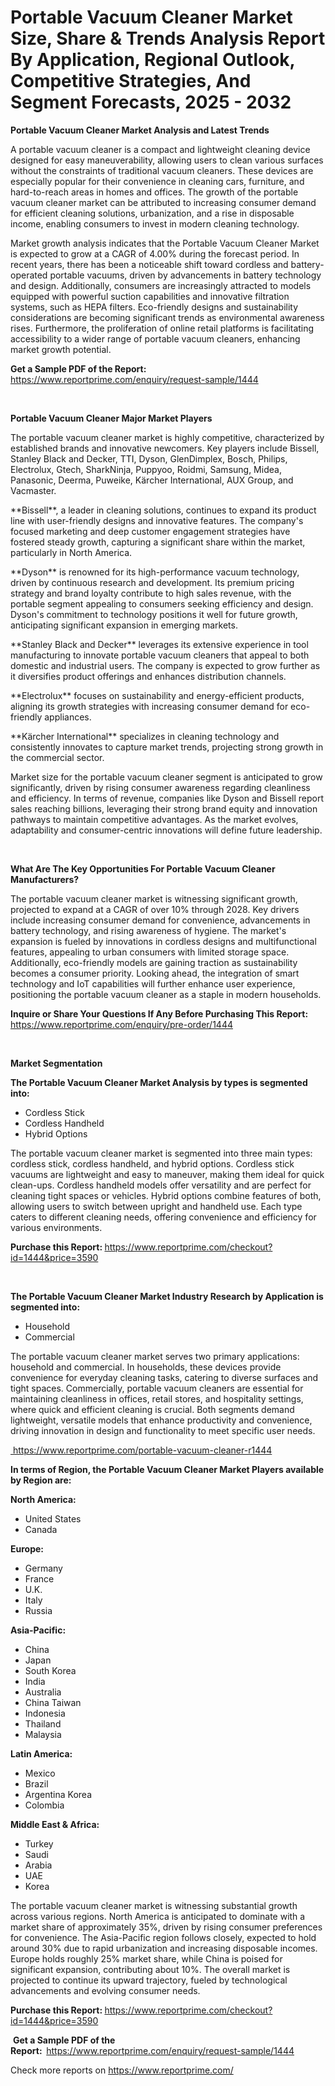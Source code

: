 <p><h1>Portable Vacuum Cleaner Market Size, Share & Trends Analysis Report By Application, Regional Outlook, Competitive Strategies, And Segment Forecasts, 2025 - 2032</h1></p><p><strong>Portable Vacuum Cleaner Market Analysis and Latest Trends</strong></p>
<p><p>A portable vacuum cleaner is a compact and lightweight cleaning device designed for easy maneuverability, allowing users to clean various surfaces without the constraints of traditional vacuum cleaners. These devices are especially popular for their convenience in cleaning cars, furniture, and hard-to-reach areas in homes and offices. The growth of the portable vacuum cleaner market can be attributed to increasing consumer demand for efficient cleaning solutions, urbanization, and a rise in disposable income, enabling consumers to invest in modern cleaning technology.</p><p>Market growth analysis indicates that the Portable Vacuum Cleaner Market is expected to grow at a CAGR of 4.00% during the forecast period. In recent years, there has been a noticeable shift toward cordless and battery-operated portable vacuums, driven by advancements in battery technology and design. Additionally, consumers are increasingly attracted to models equipped with powerful suction capabilities and innovative filtration systems, such as HEPA filters. Eco-friendly designs and sustainability considerations are becoming significant trends as environmental awareness rises. Furthermore, the proliferation of online retail platforms is facilitating accessibility to a wider range of portable vacuum cleaners, enhancing market growth potential.</p></p>
<p><strong>Get a Sample PDF of the Report:&nbsp;</strong> <a href="https://www.reportprime.com/enquiry/request-sample/1444?utm_campaign=3348&utm_medium=2&utm_source=Github&utm_content=ia&utm_term=18032025&utm_id=portable-vacuum-cleaner">https://www.reportprime.com/enquiry/request-sample/1444</a></p>
<p>&nbsp;</p>
<p><strong>Portable Vacuum Cleaner Major Market Players</strong></p>
<p><p>The portable vacuum cleaner market is highly competitive, characterized by established brands and innovative newcomers. Key players include Bissell, Stanley Black and Decker, TTI, Dyson, GlenDimplex, Bosch, Philips, Electrolux, Gtech, SharkNinja, Puppyoo, Roidmi, Samsung, Midea, Panasonic, Deerma, Puweike, Kärcher International, AUX Group, and Vacmaster.</p><p>**Bissell**, a leader in cleaning solutions, continues to expand its product line with user-friendly designs and innovative features. The company's focused marketing and deep customer engagement strategies have fostered steady growth, capturing a significant share within the market, particularly in North America. </p><p>**Dyson** is renowned for its high-performance vacuum technology, driven by continuous research and development. Its premium pricing strategy and brand loyalty contribute to high sales revenue, with the portable segment appealing to consumers seeking efficiency and design. Dyson's commitment to technology positions it well for future growth, anticipating significant expansion in emerging markets.</p><p>**Stanley Black and Decker** leverages its extensive experience in tool manufacturing to innovate portable vacuum cleaners that appeal to both domestic and industrial users. The company is expected to grow further as it diversifies product offerings and enhances distribution channels.</p><p>**Electrolux** focuses on sustainability and energy-efficient products, aligning its growth strategies with increasing consumer demand for eco-friendly appliances. </p><p>**Kärcher International** specializes in cleaning technology and consistently innovates to capture market trends, projecting strong growth in the commercial sector.</p><p>Market size for the portable vacuum cleaner segment is anticipated to grow significantly, driven by rising consumer awareness regarding cleanliness and efficiency. In terms of revenue, companies like Dyson and Bissell report sales reaching billions, leveraging their strong brand equity and innovation pathways to maintain competitive advantages. As the market evolves, adaptability and consumer-centric innovations will define future leadership.</p></p>
<p>&nbsp;</p>
<p><strong>What Are The Key Opportunities For Portable Vacuum Cleaner Manufacturers?</strong></p>
<p><p>The portable vacuum cleaner market is witnessing significant growth, projected to expand at a CAGR of over 10% through 2028. Key drivers include increasing consumer demand for convenience, advancements in battery technology, and rising awareness of hygiene. The market's expansion is fueled by innovations in cordless designs and multifunctional features, appealing to urban consumers with limited storage space. Additionally, eco-friendly models are gaining traction as sustainability becomes a consumer priority. Looking ahead, the integration of smart technology and IoT capabilities will further enhance user experience, positioning the portable vacuum cleaner as a staple in modern households.</p></p>
<p><strong>Inquire or Share Your Questions If Any Before Purchasing This Report:</strong> <a href="https://www.reportprime.com/enquiry/pre-order/1444?utm_campaign=3348&utm_medium=2&utm_source=Github&utm_content=ia&utm_term=18032025&utm_id=portable-vacuum-cleaner">https://www.reportprime.com/enquiry/pre-order/1444</a></p>
<p>&nbsp;</p>
<p><strong>Market Segmentation</strong></p>
<p><strong>The Portable Vacuum Cleaner Market Analysis by types is segmented into:</strong></p>
<p><ul><li>Cordless Stick</li><li>Cordless Handheld</li><li>Hybrid Options</li></ul></p>
<p><p>The portable vacuum cleaner market is segmented into three main types: cordless stick, cordless handheld, and hybrid options. Cordless stick vacuums are lightweight and easy to maneuver, making them ideal for quick clean-ups. Cordless handheld models offer versatility and are perfect for cleaning tight spaces or vehicles. Hybrid options combine features of both, allowing users to switch between upright and handheld use. Each type caters to different cleaning needs, offering convenience and efficiency for various environments.</p></p>
<p><strong>Purchase this Report:&nbsp;</strong><a href="https://www.reportprime.com/checkout?id=1444&price=3590&utm_campaign=3348&utm_medium=2&utm_source=Github&utm_content=ia&utm_term=18032025&utm_id=portable-vacuum-cleaner">https://www.reportprime.com/checkout?id=1444&price=3590</a></p>
<p>&nbsp;</p>
<p><strong>The Portable Vacuum Cleaner Market Industry Research by Application is segmented into:</strong></p>
<p><ul><li>Household</li><li>Commercial</li></ul></p>
<p><p>The portable vacuum cleaner market serves two primary applications: household and commercial. In households, these devices provide convenience for everyday cleaning tasks, catering to diverse surfaces and tight spaces. Commercially, portable vacuum cleaners are essential for maintaining cleanliness in offices, retail stores, and hospitality settings, where quick and efficient cleaning is crucial. Both segments demand lightweight, versatile models that enhance productivity and convenience, driving innovation in design and functionality to meet specific user needs.</p></p>
<p><a href="https://www.reportprime.com/portable-vacuum-cleaner-r1444?utm_campaign=3348&utm_medium=2&utm_source=Github&utm_content=ia&utm_term=18032025&utm_id=portable-vacuum-cleaner">&nbsp;https://www.reportprime.com/portable-vacuum-cleaner-r1444</a></p>
<p><strong>In terms of Region, the Portable Vacuum Cleaner Market Players available by Region are:</strong></p>
<p>
    <p> <strong> North America: </strong>
        <ul>
            <li>United States</li>
            <li>Canada</li>
        </ul>
        </p> 
    <p> <strong> Europe: </strong>
        <ul>
            <li>Germany</li>
            <li>France</li>
            <li>U.K.</li>
            <li>Italy</li>
            <li>Russia</li>
        </ul>
        </p> 
    <p> <strong> Asia-Pacific: </strong>
        <ul>
            <li>China</li>
            <li>Japan</li>
            <li>South Korea</li>
            <li>India</li>
            <li>Australia</li>
            <li>China Taiwan</li>
            <li>Indonesia</li>
            <li>Thailand</li>
            <li>Malaysia</li>
        </ul>
        </p> 
    <p> <strong> Latin America: </strong>
        <ul>
            <li>Mexico</li>
            <li>Brazil</li>
            <li>Argentina Korea</li>
            <li>Colombia</li>
        </ul>
        </p> 
    <p> <strong> Middle East & Africa: </strong>
        <ul>
            <li>Turkey</li>
            <li>Saudi</li>
            <li>Arabia</li>
            <li>UAE</li>
            <li>Korea</li>
        </ul>
    </p>
    </p>
<p><p>The portable vacuum cleaner market is witnessing substantial growth across various regions. North America is anticipated to dominate with a market share of approximately 35%, driven by rising consumer preferences for convenience. The Asia-Pacific region follows closely, expected to hold around 30% due to rapid urbanization and increasing disposable incomes. Europe holds roughly 25% market share, while China is poised for significant expansion, contributing about 10%. The overall market is projected to continue its upward trajectory, fueled by technological advancements and evolving consumer needs.</p></p>
<p><strong>Purchase this Report: </strong><a href="https://www.reportprime.com/checkout?id=1444&price=3590&utm_campaign=3348&utm_medium=2&utm_source=Github&utm_content=ia&utm_term=18032025&utm_id=portable-vacuum-cleaner">https://www.reportprime.com/checkout?id=1444&price=3590</a></p>
<p>&nbsp;<strong>Get a Sample PDF of the Report:&nbsp;&nbsp;</strong><a href="https://www.reportprime.com/enquiry/request-sample/1444?utm_campaign=3348&utm_medium=2&utm_source=Github&utm_content=ia&utm_term=18032025&utm_id=portable-vacuum-cleaner">https://www.reportprime.com/enquiry/request-sample/1444</a></p>
<p><strong></strong></p>
<p>Check more reports on <a href="https://www.reportprime.com/?utm_campaign=3348&utm_medium=2&utm_source=Github&utm_content=ia&utm_term=18032025&utm_id=portable-vacuum-cleaner">https://www.reportprime.com/</a></p>